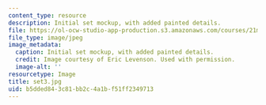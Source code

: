 ```yaml
---
content_type: resource
description: Initial set mockup, with added painted details.
file: https://ol-ocw-studio-app-production.s3.amazonaws.com/courses/21m-873-theater-arts-topics-suburbia-january-iap-2008/b5dded843c81bb2c4a1bf51ff2349713_set3.jpg
file_type: image/jpeg
image_metadata:
  caption: Initial set mockup, with added painted details.
  credit: Image courtesy of Eric Levenson. Used with permission.
  image-alt: ''
resourcetype: Image
title: set3.jpg
uid: b5dded84-3c81-bb2c-4a1b-f51ff2349713
---
```

